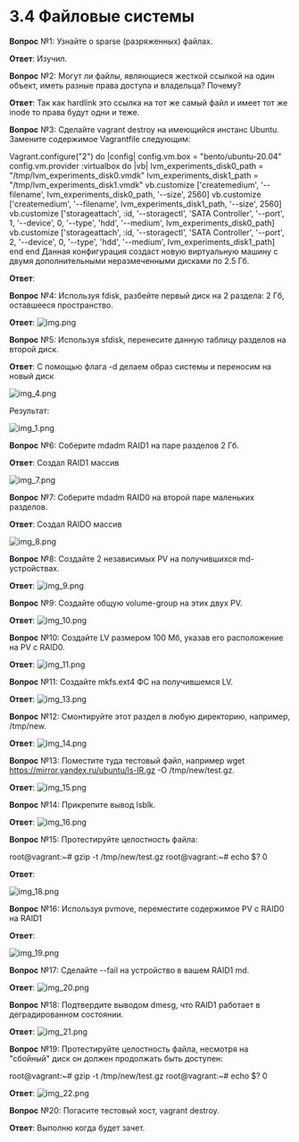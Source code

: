 # 3.4 Файловые системы

**Вопрос** №1: Узнайте о sparse (разряженных) файлах.

**Ответ**: Изучил.

**Вопрос** №2: Могут ли файлы, являющиеся жесткой ссылкой на один объект, иметь разные права доступа и владельца? Почему?

**Ответ**: Так как hardlink это ссылка на тот же самый файл и имеет тот же inode то права будут одни и теже.

**Вопрос** №3: Сделайте vagrant destroy на имеющийся инстанс Ubuntu. Замените содержимое Vagrantfile следующим:

Vagrant.configure("2") do |config|
  config.vm.box = "bento/ubuntu-20.04"
  config.vm.provider :virtualbox do |vb|
    lvm_experiments_disk0_path = "/tmp/lvm_experiments_disk0.vmdk"
    lvm_experiments_disk1_path = "/tmp/lvm_experiments_disk1.vmdk"
    vb.customize ['createmedium', '--filename', lvm_experiments_disk0_path, '--size', 2560]
    vb.customize ['createmedium', '--filename', lvm_experiments_disk1_path, '--size', 2560]
    vb.customize ['storageattach', :id, '--storagectl', 'SATA Controller', '--port', 1, '--device', 0, '--type', 'hdd', '--medium', lvm_experiments_disk0_path]
    vb.customize ['storageattach', :id, '--storagectl', 'SATA Controller', '--port', 2, '--device', 0, '--type', 'hdd', '--medium', lvm_experiments_disk1_path]
  end
end
Данная конфигурация создаст новую виртуальную машину с двумя дополнительными неразмеченными дисками по 2.5 Гб.

**Ответ**: 

**Вопрос** №4: Используя fdisk, разбейте первый диск на 2 раздела: 2 Гб, оставшееся пространство. 

**Ответ**:  ![img.png](img.png)

**Вопрос** №5: Используя sfdisk, перенесите данную таблицу разделов на второй диск.

**Ответ**: C помощью флага -d делаем образ системы и переносим на новый диск 

![img_4.png](img_4.png)

Результат: 

![img_1.png](img_1.png)

**Вопрос** №6: Соберите mdadm RAID1 на паре разделов 2 Гб.

**Ответ**: Создал RAID1 массив

![img_7.png](img_7.png)

**Вопрос** №7: Соберите mdadm RAID0 на второй паре маленьких разделов.

**Ответ**: Создал RAIDO массив 

![img_8.png](img_8.png)

**Вопрос** №8: Создайте 2 независимых PV на получившихся md-устройствах.

**Ответ**:  ![img_9.png](img_9.png)

**Вопрос** №9: Создайте общую volume-group на этих двух PV.

**Ответ**: ![img_10.png](img_10.png)

**Вопрос** №10: Создайте LV размером 100 Мб, указав его расположение на PV с RAID0.

**Ответ**: ![img_11.png](img_11.png)

**Вопрос** №11: Создайте mkfs.ext4 ФС на получившемся LV.

**Ответ**:  ![img_13.png](img_13.png)

**Вопрос** №12: Смонтируйте этот раздел в любую директорию, например, /tmp/new.

**Ответ**: ![img_14.png](img_14.png)

**Вопрос** №13: Поместите туда тестовый файл, например wget https://mirror.yandex.ru/ubuntu/ls-lR.gz -O /tmp/new/test.gz.

**Ответ**: ![img_15.png](img_15.png)

**Вопрос** №14: Прикрепите вывод lsblk.

**Ответ**: ![img_16.png](img_16.png)

**Вопрос** №15: Протестируйте целостность файла:

root@vagrant:~# gzip -t /tmp/new/test.gz
root@vagrant:~# echo $?
0

**Ответ**: 

![img_18.png](img_18.png)

**Вопрос** №16: Используя pvmove, переместите содержимое PV с RAID0 на RAID1

**Ответ**:  

![img_19.png](img_19.png)

**Вопрос** №17: Сделайте --fail на устройство в вашем RAID1 md.

**Ответ**: ![img_20.png](img_20.png)

**Вопрос** №18: Подтвердите выводом dmesg, что RAID1 работает в деградированном состоянии.

**Ответ**: ![img_21.png](img_21.png)

**Вопрос** №19: Протестируйте целостность файла, несмотря на "сбойный" диск он должен продолжать быть доступен:

root@vagrant:~# gzip -t /tmp/new/test.gz
root@vagrant:~# echo $?
0

**Ответ**: ![img_22.png](img_22.png)

**Вопрос** №20: Погасите тестовый хост, vagrant destroy.

**Ответ**: Выполню когда будет зачет.
